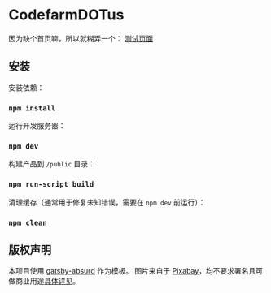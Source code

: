 # CodefarmDOTus

因为缺个首页嘛，所以就糊弄一个： [测试页面](http://codefarm-official.surge.sh/)

## 安装

安装依赖：

### `npm install`

运行开发服务器：

### `npm dev`

构建产品到 `/public` 目录：

### `npm run-script build`

清理缓存（通常用于修复未知错误，需要在 `npm dev` 前运行）：

### `npm clean`

## 版权声明

本项目使用 [gatsby-absurd](https://github.com/ajayns/gatsby-absurd) 作为模板。
图片来自于 [Pixabay](https://pixabay.com/)，均不要求署名且可做商业用途[具体详见](https://pixabay.com/zh/service/license/)。